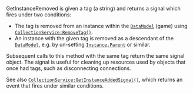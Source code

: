 GetInstanceRemoved is given a tag (a string) and returns a signal which
fires under two conditions:

- The tag is removed from an instance within the [`DataModel`](https://create.roblox.com/docs/reference/engine/classes/DataModel) (game)
using [`CollectionService:RemoveTag()`](https://create.roblox.com/docs/reference/engine/classes/CollectionService#RemoveTag).
- An instance with the given tag is removed as a descendant of the
[`DataModel`](https://create.roblox.com/docs/reference/engine/classes/DataModel), e.g. by un-setting [`Instance.Parent`](https://create.roblox.com/docs/reference/engine/classes/Instance#Parent) or
similar.

Subsequent calls to this method with the same tag return the same signal
object. The signal is useful for cleaning up resources used by objects
that once had tags, such as disconnecting connections.

See also [`CollectionService:GetInstanceAddedSignal()`](https://create.roblox.com/docs/reference/engine/classes/CollectionService#GetInstanceAddedSignal), which returns
an event that fires under similar conditions.
